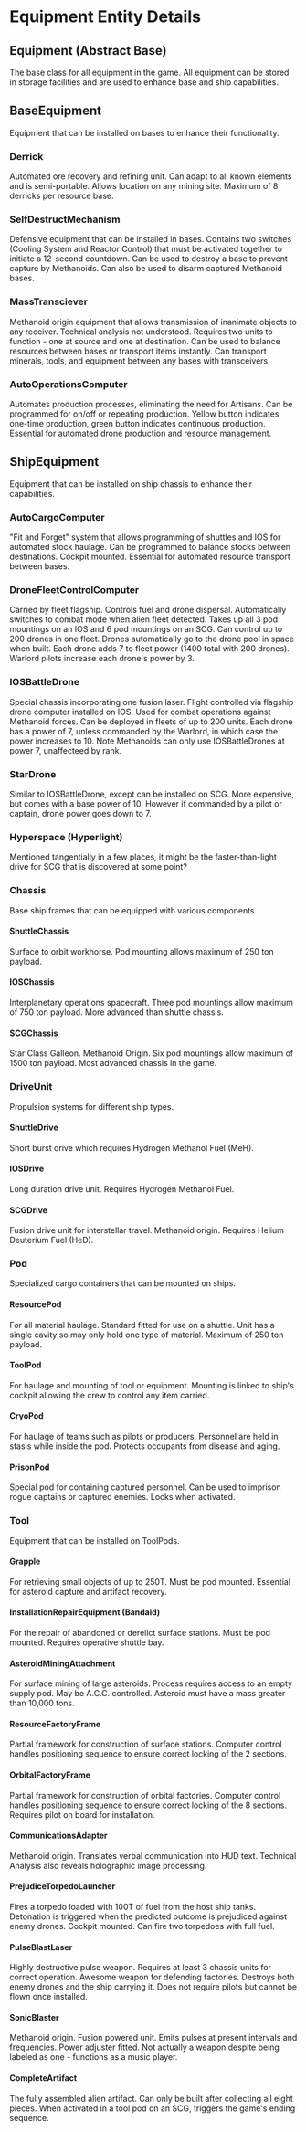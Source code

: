 # Equipment Entity Details

## Equipment (Abstract Base)
The base class for all equipment in the game. All equipment can be stored in storage facilities and are used to enhance base and ship capabilities.

## BaseEquipment
Equipment that can be installed on bases to enhance their functionality.

### Derrick
Automated ore recovery and refining unit. Can adapt to all known elements and is semi-portable. Allows location on any mining site. Maximum of 8 derricks per resource base. 

### SelfDestructMechanism
Defensive equipment that can be installed in bases. Contains two switches (Cooling System and Reactor Control) that must be activated together to initiate a 12-second countdown. Can be used to destroy a base to prevent capture by Methanoids. Can also be used to disarm captured Methanoid bases.

### MassTransciever
Methanoid origin equipment that allows transmission of inanimate objects to any receiver. Technical analysis not understood. Requires two units to function - one at source and one at destination. Can be used to balance resources between bases or transport items instantly. Can transport minerals, tools, and equipment between any bases with transceivers.

### AutoOperationsComputer
Automates production processes, eliminating the need for Artisans. Can be programmed for on/off or repeating production. Yellow button indicates one-time production, green button indicates continuous production. Essential for automated drone production and resource management.

## ShipEquipment
Equipment that can be installed on ship chassis to enhance their capabilities.

### AutoCargoComputer
"Fit and Forget" system that allows programming of shuttles and IOS for automated stock haulage. Can be programmed to balance stocks between destinations. Cockpit mounted. Essential for automated resource transport between bases.

### DroneFleetControlComputer
Carried by fleet flagship. Controls fuel and drone dispersal. Automatically switches to combat mode when alien fleet detected. Takes up all 3 pod mountings on an IOS and 6 pod mountings on an SCG. Can control up to 200 drones in one fleet. Drones automatically go to the drone pool in space when built. Each drone adds 7 to fleet power (1400 total with 200 drones). Warlord pilots increase each drone's power by 3.

### IOSBattleDrone
Special chassis incorporating one fusion laser. Flight controlled via flagship drone computer installed on IOS. Used for combat operations against Methanoid forces. Can be deployed in fleets of up to 200 units. Each drone has a power of 7, unless commanded by the Warlord, in which case the power increases to 10. Note Methanoids can only use IOSBattleDrones at power 7, unaffecteed by rank.

### StarDrone
Similar to IOSBattleDrone, except can be installed on SCG. More expensive, but comes with a base power of 10. However if commanded by a pilot or captain, drone power goes down to 7.

### Hyperspace (Hyperlight)

Mentioned tangentially in a few places, it might be the faster-than-light drive for SCG that is discovered at some point?

### Chassis
Base ship frames that can be equipped with various components.

#### ShuttleChassis
Surface to orbit workhorse. Pod mounting allows maximum of 250 ton payload.

#### IOSChassis
Interplanetary operations spacecraft. Three pod mountings allow maximum of 750 ton payload. More advanced than shuttle chassis.

#### SCGChassis
Star Class Galleon. Methanoid Origin. Six pod mountings allow maximum of 1500 ton payload. Most advanced chassis in the game.

### DriveUnit
Propulsion systems for different ship types.

#### ShuttleDrive
Short burst drive which requires Hydrogen Methanol Fuel (MeH).

#### IOSDrive
Long duration drive unit. Requires Hydrogen Methanol Fuel.

#### SCGDrive
Fusion drive unit for interstellar travel. Methanoid origin. Requires Helium Deuterium Fuel (HeD).

### Pod
Specialized cargo containers that can be mounted on ships.

#### ResourcePod
For all material haulage. Standard fitted for use on a shuttle. Unit has a single cavity so may only hold one type of material. Maximum of 250 ton payload.

#### ToolPod
For haulage and mounting of tool or equipment. Mounting is linked to ship's cockpit allowing the crew to control any item carried.

#### CryoPod
For haulage of teams such as pilots or producers. Personnel are held in stasis while inside the pod. Protects occupants from disease and aging.

#### PrisonPod
Special pod for containing captured personnel. Can be used to imprison rogue captains or captured enemies. Locks when activated.

### Tool
Equipment that can be installed on ToolPods.

#### Grapple
For retrieving small objects of up to 250T. Must be pod mounted. Essential for asteroid capture and artifact recovery.

#### InstallationRepairEquipment (Bandaid)
For the repair of abandoned or derelict surface stations. Must be pod mounted. Requires operative shuttle bay.

#### AsteroidMiningAttachment
For surface mining of large asteroids. Process requires access to an empty supply pod. May be A.C.C. controlled. Asteroid must have a mass greater than 10,000 tons.

#### ResourceFactoryFrame
Partial framework for construction of surface stations. Computer control handles positioning sequence to ensure correct locking of the 2 sections.

#### OrbitalFactoryFrame
Partial framework for construction of orbital factories. Computer control handles positioning sequence to ensure correct locking of the 8 sections. Requires pilot on board for installation.

#### CommunicationsAdapter
Methanoid origin. Translates verbal communication into HUD text. Technical Analysis also reveals holographic image processing.

#### PrejudiceTorpedoLauncher
Fires a torpedo loaded with 100T of fuel from the host ship tanks. Detonation is triggered when the predicted outcome is prejudiced against enemy drones. Cockpit mounted. Can fire two torpedoes with full fuel.

#### PulseBlastLaser
Highly destructive pulse weapon. Requires at least 3 chassis units for correct operation. Awesome weapon for defending factories. Destroys both enemy drones and the ship carrying it. Does not require pilots but cannot be flown once installed.

#### SonicBlaster
Methanoid origin. Fusion powered unit. Emits pulses at present intervals and frequencies. Power adjuster fitted. Not actually a weapon despite being labeled as one - functions as a music player.

#### CompleteArtifact
The fully assembled alien artifact. Can only be built after collecting all eight pieces. When activated in a tool pod on an SCG, triggers the game's ending sequence. 
